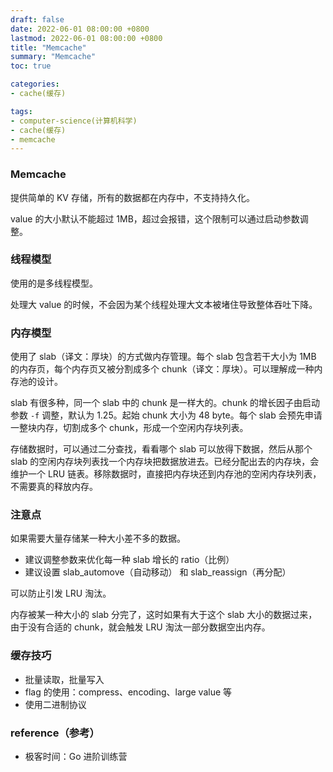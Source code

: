 ```yaml
---
draft: false
date: 2022-06-01 08:00:00 +0800
lastmod: 2022-06-01 08:00:00 +0800
title: "Memcache"
summary: "Memcache"
toc: true

categories:
- cache(缓存)

tags:
- computer-science(计算机科学)
- cache(缓存)
- memcache
---
```


### Memcache

提供简单的 KV 存储，所有的数据都在内存中，不支持持久化。

value 的大小默认不能超过 1MB，超过会报错，这个限制可以通过启动参数调整。

### 线程模型

使用的是多线程模型。

处理大 value 的时候，不会因为某个线程处理大文本被堵住导致整体吞吐下降。

### 内存模型

使用了 slab（译文：厚块）的方式做内存管理。每个 slab 包含若干大小为 1MB 的内存页，每个内存页又被分割成多个 chunk（译文：厚块）。可以理解成一种内存池的设计。

slab 有很多种，同一个 slab 中的 chunk 是一样大的。chunk 的增长因子由启动参数 `-f` 调整，默认为 1.25。起始 chunk 大小为 48 byte。每个 slab 会预先申请一整块内存，切割成多个 chunk，形成一个空闲内存块列表。

存储数据时，可以通过二分查找，看看哪个 slab 可以放得下数据，然后从那个 slab 的空闲内存块列表找一个内存块把数据放进去。已经分配出去的内存块，会维护一个 LRU 链表。移除数据时，直接把内存块还到内存池的空闲内存块列表，不需要真的释放内存。

### 注意点

如果需要大量存储某一种大小差不多的数据。

- 建议调整参数来优化每一种 slab 增长的 ratio（比例）
- 建议设置 slab_automove（自动移动） 和 slab_reassign（再分配）

可以防止引发 LRU 淘汰。

内存被某一种大小的 slab 分完了，这时如果有大于这个 slab 大小的数据过来，由于没有合适的 chunk，就会触发 LRU 淘汰一部分数据空出内存。

### 缓存技巧

- 批量读取，批量写入
- flag 的使用：compress、encoding、large value 等
- 使用二进制协议

### reference（参考）

- 极客时间：Go 进阶训练营
